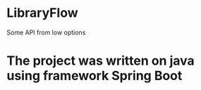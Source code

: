 # LibraryFlow
Some API from low options

# The project was written on java using framework Spring Boot
